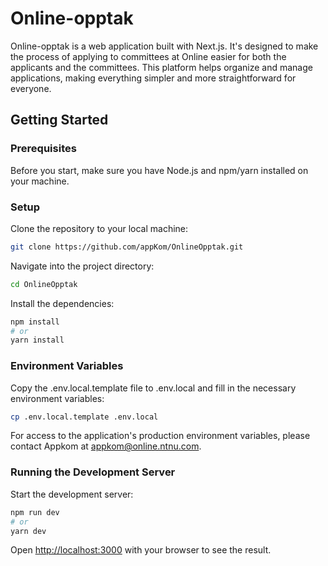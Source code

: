 # Online-opptak

Online-opptak is a web application built with Next.js. It's designed to make the process of applying to committees at Online easier for both the applicants and the committees. This platform helps organize and manage applications, making everything simpler and more straightforward for everyone.

## Getting Started

### Prerequisites

Before you start, make sure you have Node.js and npm/yarn installed on your machine.

### Setup

Clone the repository to your local machine:

```bash
git clone https://github.com/appKom/OnlineOpptak.git
```

Navigate into the project directory:

```bash
cd OnlineOpptak
```

Install the dependencies:

```bash
npm install
# or
yarn install
```

### Environment Variables

Copy the .env.local.template file to .env.local and fill in the necessary environment variables:

```bash
cp .env.local.template .env.local
```

For access to the application's production environment variables, please contact Appkom at <appkom@online.ntnu.com>.

### Running the Development Server

Start the development server:

```bash
npm run dev
# or
yarn dev
```

Open <http://localhost:3000> with your browser to see the result.
